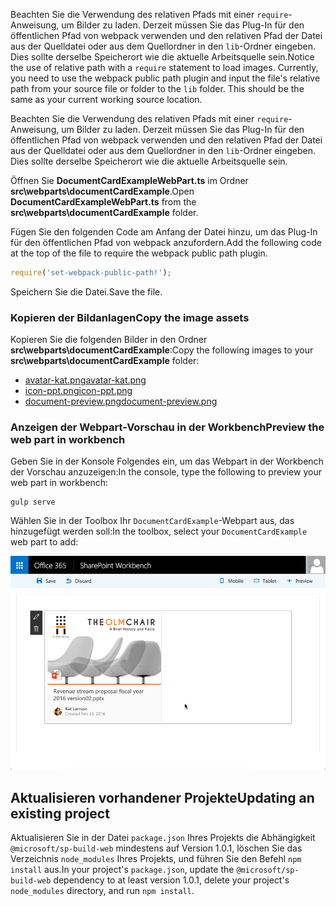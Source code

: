 <span data-ttu-id="72708-p108">Beachten Sie die Verwendung des relativen Pfads mit einer `require`-Anweisung, um Bilder zu laden. Derzeit müssen Sie das Plug-In für den öffentlichen Pfad von webpack verwenden und den relativen Pfad der Datei aus der Quelldatei oder aus dem Quellordner in den `lib`-Ordner eingeben. Dies sollte derselbe Speicherort wie die aktuelle Arbeitsquelle sein.</span><span class="sxs-lookup"><span data-stu-id="72708-p108">Notice the use of relative path with a `require` statement to load images. Currently, you need to use the webpack public path plugin and input the file's relative path from your source file or folder to the `lib` folder. This should be the same as your current working source location.</span></span>

Beachten Sie die Verwendung des relativen Pfads mit einer `require`-Anweisung, um Bilder zu laden. Derzeit müssen Sie das Plug-In für den öffentlichen Pfad von webpack verwenden und den relativen Pfad der Datei aus der Quelldatei oder aus dem Quellordner in den `lib`-Ordner eingeben. Dies sollte derselbe Speicherort wie die aktuelle Arbeitsquelle sein.
    
<span data-ttu-id="72708-152">Öffnen Sie **DocumentCardExampleWebPart.ts** im Ordner **src\webparts\documentCardExample**.</span><span class="sxs-lookup"><span data-stu-id="72708-152">Open **DocumentCardExampleWebPart.ts** from the **src\webparts\documentCardExample** folder.</span></span> 
    
<span data-ttu-id="72708-153">Fügen Sie den folgenden Code am Anfang der Datei hinzu, um das Plug-In für den öffentlichen Pfad von webpack anzufordern.</span><span class="sxs-lookup"><span data-stu-id="72708-153">Add the following code at the top of the file to require the webpack public path plugin.</span></span>
    
```ts
require('set-webpack-public-path!');
```
    
<span data-ttu-id="72708-154">Speichern Sie die Datei.</span><span class="sxs-lookup"><span data-stu-id="72708-154">Save the file.</span></span>

### <a name="copy-the-image-assets"></a><span data-ttu-id="72708-155">Kopieren der Bildanlagen</span><span class="sxs-lookup"><span data-stu-id="72708-155">Copy the image assets</span></span>

<span data-ttu-id="72708-156">Kopieren Sie die folgenden Bilder in den Ordner **src\webparts\documentCardExample**:</span><span class="sxs-lookup"><span data-stu-id="72708-156">Copy the following images to your **src\webparts\documentCardExample** folder:</span></span>

* [<span data-ttu-id="72708-157">avatar-kat.png</span><span class="sxs-lookup"><span data-stu-id="72708-157">avatar-kat.png</span></span>](https://github.com/SharePoint/sp-dev-docs/blob/master/assets/avatar-kat.png)
* [<span data-ttu-id="72708-158">icon-ppt.png</span><span class="sxs-lookup"><span data-stu-id="72708-158">icon-ppt.png</span></span>](https://github.com/SharePoint/sp-dev-docs/tree/master/assets/icon-ppt.png)
* [<span data-ttu-id="72708-159">document-preview.png</span><span class="sxs-lookup"><span data-stu-id="72708-159">document-preview.png</span></span>](https://github.com/SharePoint/sp-dev-docs/tree/master/assets/document-preview.png)

### <a name="preview-the-web-part-in-workbench"></a><span data-ttu-id="72708-160">Anzeigen der Webpart-Vorschau in der Workbench</span><span class="sxs-lookup"><span data-stu-id="72708-160">Preview the web part in workbench</span></span>

<span data-ttu-id="72708-161">Geben Sie in der Konsole Folgendes ein, um das Webpart in der Workbench der Vorschau anzuzeigen:</span><span class="sxs-lookup"><span data-stu-id="72708-161">In the console, type the following to preview your web part in workbench:</span></span>
    
```
gulp serve
```
    
<span data-ttu-id="72708-162">Wählen Sie in der Toolbox Ihr `DocumentCardExample`-Webpart aus, das hinzugefügt werden soll:</span><span class="sxs-lookup"><span data-stu-id="72708-162">In the toolbox, select your `DocumentCardExample` web part to add:</span></span>
    
![Abbildung der Fabric-Komponente „DocumentCard“ in einer SharePoint-Workbench](../../../../images/fabric-components-doc-card-view-ex.png)


## <a name="updating-an-existing-project"></a><span data-ttu-id="72708-164">Aktualisieren vorhandener Projekte</span><span class="sxs-lookup"><span data-stu-id="72708-164">Updating an existing project</span></span>

<span data-ttu-id="72708-165">Aktualisieren Sie in der Datei `package.json` Ihres Projekts die Abhängigkeit `@microsoft/sp-build-web` mindestens auf Version 1.0.1, löschen Sie das Verzeichnis `node_modules` Ihres Projekts, und führen Sie den Befehl `npm install` aus.</span><span class="sxs-lookup"><span data-stu-id="72708-165">In your project's `package.json`, update the `@microsoft/sp-build-web` dependency to at least version 1.0.1, delete your project's `node_modules` directory, and run `npm install`.</span></span>
